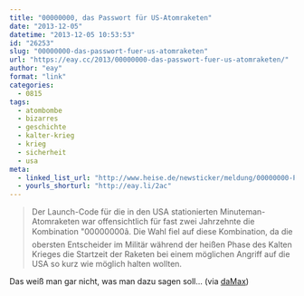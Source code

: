 ```yaml
---
title: "00000000, das Passwort für US-Atomraketen"
date: "2013-12-05"
datetime: "2013-12-05 10:53:53"
id: "26253"
slug: "00000000-das-passwort-fuer-us-atomraketen"
url: "https://eay.cc/2013/00000000-das-passwort-fuer-us-atomraketen/"
author: "eay"
format: "link"
categories:
  - 0815
tags:
  - atombombe
  - bizarres
  - geschichte
  - kalter-krieg
  - krieg
  - sicherheit
  - usa
meta:
  - linked_list_url: "http://www.heise.de/newsticker/meldung/00000000-Passwort-fuer-US-Atomraketen-2060077.html"
  - yourls_shorturl: "http://eay.li/2ac"
---
```


> Der Launch-Code für die in den USA stationierten Minuteman-Atomraketen war offensichtlich für fast zwei Jahrzehnte die Kombination "00000000â. Die Wahl fiel auf diese Kombination, da die obersten Entscheider im Militär während der heißen Phase des Kalten Krieges die Startzeit der Raketen bei einem möglichen Angriff auf die USA so kurz wie möglich halten wollten.

Das weiß man gar nicht, was man dazu sagen soll... (via [daMax](http://blog.todamax.net/2013/zahl-des-tages-00000000/))
